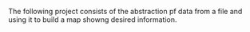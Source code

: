 The following project consists of the abstraction pf data from a file and using it to build a map showng desired information.

